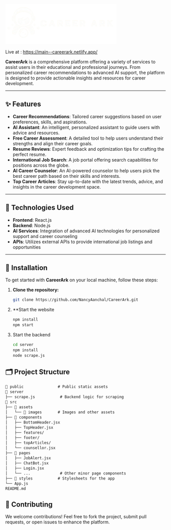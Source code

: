 <img src="./src/assets/images/logoReadme.png" alt="logo" width="350"/>

  Live at : https://main--careerark.netlify.app/


**CareerArk** is a comprehensive platform offering a variety of services to assist users in their educational and professional journeys. From personalized career recommendations to advanced AI support, the platform is designed to provide actionable insights and resources for career development.

---

## ✨ Features

- **Career Recommendations**: Tailored career suggestions based on user preferences, skills, and aspirations.
- **AI Assistant**: An intelligent, personalized assistant to guide users with advice and resources.
- **Free Career Assessment**: A detailed tool to help users understand their strengths and align their career goals.
- **Resume Reviews**: Expert feedback and optimization tips for crafting the perfect resume.
- **International Job Search**: A job portal offering search capabilities for positions across the globe.
- **AI Career Counselor**: An AI-powered counselor to help users pick the best career path based on their skills and interests.
- **Top Career Articles**: Stay up-to-date with the latest trends, advice, and insights in the career development space.

---

## 🚀 Technologies Used

- **Frontend**: React.js
- **Backend**: Node.js
- **AI Services**: Integration of advanced AI technologies for personalized support and career counseling
- **APIs**: Utilizes external APIs to provide international job listings and opportunities

---

## 🔧 Installation

To get started with **CareerArk** on your local machine, follow these steps:

1. **Clone the repository:**

   ```bash
   git clone https://github.com/NancyAanchal/CareerArk.git
2. **Start the website
   ```bash
   npm install
   npm start
3. Start the backend
   ```bash
   cd server
   npm install
   node scrape.js

## 🗂️ Project Structure
    
    
    📂 public               # Public static assets
    📂 server
    ├── scrape.js           # Backend logic for scraping
    📂 src
    ├── 📂 assets
    │   └── 📂 images       # Images and other assets
    ├── 📂 components
    │   ├── BottomHeader.jsx
    │   ├── TopHeader.jsx
    │   ├── features/
    │   ├── footer/
    │   ├── topArticles/
    │   └── counsellor.jsx
    ├── 📂 pages
    │   ├── JobAlert.jsx
    │   ├── ChatBot.jsx
    │   ├── Login.jsx
    │   └── ...             # Other minor page components
    ├── 📂 styles           # Stylesheets for the app
    └── App.js              
    README.md
    

## 🤝 Contributing
We welcome contributions! Feel free to fork the project, submit pull requests, or open issues to enhance the platform.
